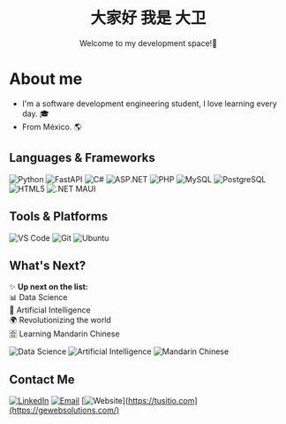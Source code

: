 <div align="center">
  <h1>大家好 我是 大卫</h1>
  <p>Welcome to my development space!🦋</p>
</div

<div>
  <h1>About me</h1>
  <ul>
    <li>I'm a software development engineering student, I love learning every day. 🎓</li>
    <li><span>From México. 🌎</span></li>
  </ul>
</div>

## Languages & Frameworks
![Python](https://img.shields.io/badge/Python-3776AB?style=for-the-badge&logo=python&logoColor=white)
![FastAPI](https://img.shields.io/badge/FastAPI-009688?style=for-the-badge&logo=fastapi&logoColor=white)
![C#](https://img.shields.io/badge/C%23-239120?style=for-the-badge&logo=c-sharp&logoColor=white)
![ASP.NET](https://img.shields.io/badge/ASP.NET-512BD4?style=for-the-badge&logo=dotnet&logoColor=white)
![PHP](https://img.shields.io/badge/PHP-777BB4?style=for-the-badge&logo=php&logoColor=white)
![MySQL](https://img.shields.io/badge/MySQL-4479A1?style=for-the-badge&logo=mysql&logoColor=white)
![PostgreSQL](https://img.shields.io/badge/PostgreSQL-336791?style=for-the-badge&logo=postgresql&logoColor=white)
![HTML5](https://img.shields.io/badge/HTML5-E34F26?style=for-the-badge&logo=html5&logoColor=white)
![.NET MAUI](https://img.shields.io/badge/.NET%20MAUI-512BD4?style=for-the-badge&logo=dotnet&logoColor=white)

## Tools & Platforms
![VS Code](https://img.shields.io/badge/VS%20Code-007ACC?style=for-the-badge&logo=visual-studio-code&logoColor=white)
![Git](https://img.shields.io/badge/Git-F05032?style=for-the-badge&logo=git&logoColor=white)
![Ubuntu](https://img.shields.io/badge/Ubuntu-E95420?style=for-the-badge&logo=ubuntu&logoColor=white)

## What's Next?  
✨ **Up next on the list:**  
📊 Data Science  
🤖 Artificial Intelligence  
🌍 Revolutionizing the world  
🈴 Learning Mandarin Chinese  

![Data Science](https://img.shields.io/badge/Data%20Science-3776AB?style=for-the-badge&logo=python&logoColor=white)
![Artificial Intelligence](https://img.shields.io/badge/Artificial%20Intelligence-00A896?style=for-the-badge&logo=deeplearning-ai&logoColor=white)
![Mandarin Chinese](https://img.shields.io/badge/Mandarin%20Chinese-FF5C00?style=for-the-badge&logo=language&logoColor=white)



## Contact Me
[![LinkedIn](https://img.shields.io/badge/LinkedIn-0A66C2?style=for-the-badge&logo=linkedin&logoColor=white)](https://www.linkedin.com/in/david-bautista-arroyo-513123305/)
[![Email](https://img.shields.io/badge/Email-D14836?style=for-the-badge&logo=gmail&logoColor=white)](mailto:davidbaar07@example.com)
[![Website](https://img.shields.io/badge/Website-000000?style=for-the-badge&logo=google-chrome&logoColor=white)](https://tusitio.com](https://gewebsolutions.com/)


  
